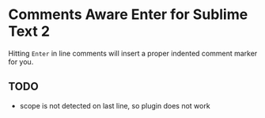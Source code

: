 # Comments Aware Enter for Sublime Text 2

Hitting `Enter` in line comments will insert a proper indented comment marker for you.


## TODO

- scope is not detected on last line, so plugin does not work
